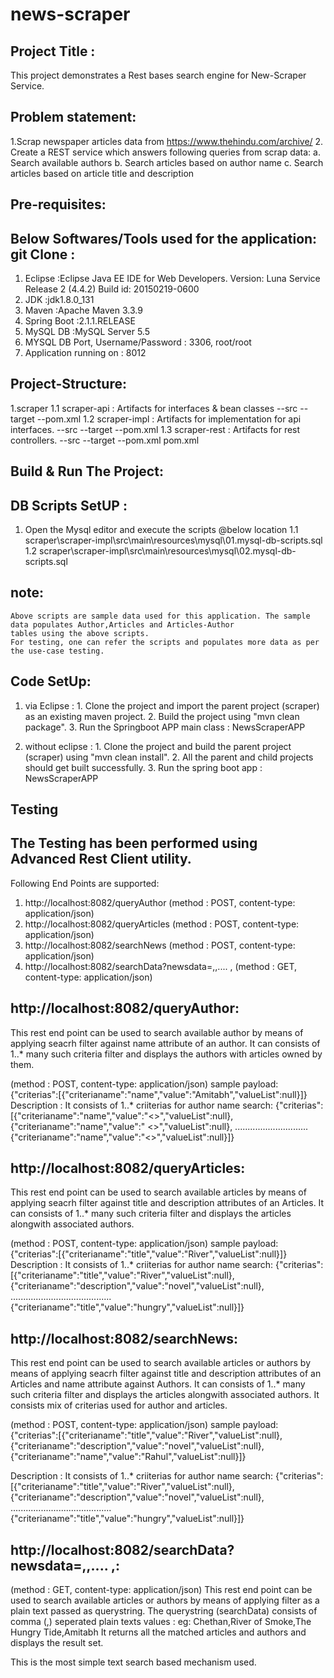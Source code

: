 # news-scraper
Project Title : 
----------------
  This project demonstrates a Rest bases search engine for New-Scraper Service.
	
Problem statement:
-------------------
 1.Scrap newspaper articles data from https://www.thehindu.com/archive/
 2. Create a REST service which answers following queries from scrap data:
	  a. Search available authors
    b. Search articles based on author name
    c. Search articles based on article title and description

Pre-requisites:
-----------------
Below Softwares/Tools used for the application:
git Clone :
-----------
1. Eclipse :Eclipse Java EE IDE for Web Developers.
            Version: Luna Service Release 2 (4.4.2)
            Build id: 20150219-0600
2. JDK     :jdk1.8.0_131
3. Maven   :Apache Maven 3.3.9
4. Spring Boot :2.1.1.RELEASE
5. MySQL DB    :MySQL Server 5.5
6. MYSQL DB Port, Username/Password : 3306, root/root
7. Application running on : 8012

Project-Structure:
-----------------
 1.scraper
   1.1 scraper-api  : Artifacts for interfaces & bean classes
     --src
     --target
     --pom.xml
   1.2 scraper-impl : Artifacts for implementation for api interfaces.
     --src
     --target
     --pom.xml
   1.3 scraper-rest :  Artifacts for rest controllers.
     --src
     --target
     --pom.xml
   pom.xml
   
Build & Run The Project:
------------------------

DB Scripts SetUP :
------------------
  1. Open the Mysql editor and execute the scripts  @below location
    1.1 scraper\scraper-impl\src\main\resources\mysql\01.mysql-db-scripts.sql
    1.2 scraper\scraper-impl\src\main\resources\mysql\02.mysql-db-scripts.sql
    
   note:
   ------
    Above scripts are sample data used for this application. The sample data populates Author,Articles and Articles-Author
    tables using the above scripts.
    For testing, one can refer the scripts and populates more data as per the use-case testing.
    
Code SetUp:
------------
1. via Eclipse : 1. Clone the project and import the parent project (scraper) as an existing maven project.
                 2. Build the project using "mvn clean package".
		 3. Run the Springboot APP main class : NewsScraperAPP

2. without eclipse : 1. Clone the project and build the parent project (scraper) using "mvn clean install".
                     2. All the parent and child projects should get built successfully.
		     3. Run the spring boot app : NewsScraperAPP

Testing
-------------------

The Testing has been performed using Advanced Rest Client utility.
------------------------------------------------------------------
Following End Points are supported:
1. http://localhost:8082/queryAuthor      (method : POST, content-type: application/json)
2. http://localhost:8082/queryArticles    (method : POST, content-type: application/json)
3. http://localhost:8082/searchNews       (method : POST, content-type: application/json)
4. http://localhost:8082/searchData?newsdata=<searchTxt1>,<searchTxt2>,<searchTxt3>.... ,<searchTxtN> (method : GET, content-type: application/json)

http://localhost:8082/queryAuthor:  
---------------
This rest end point can be used to search available author by means of applying seacrh filter against name attribute of an author.
It can consists of 1..* many such criteria filter and displays the authors with articles owned by them.

(method : POST, content-type: application/json)
sample payload: {"criterias":[{"criterianame":"name","value":"Amitabh","valueList":null}]}
Description   :  It consists of 1..* criiterias for author name search:
                {"criterias":[{"criterianame":"name","value":"<<text1>>","valueList":null},
	                      {"criterianame":"name","value":" <<text2>>","valueList":null},
	                      .............................
	                      {"criterianame":"name","value":"<<textN>>","valueList":null}]}
	
http://localhost:8082/queryArticles:
------
This rest end point can be used to search available articles by means of applying seacrh filter against title and description attributes of an Articles.
It can consists of 1..* many such criteria filter and displays the articles alongwith associated authors.

(method : POST, content-type: application/json)
sample payload: {"criterias":[{"criterianame":"title","value":"River","valueList":null}]}
Description   :  It consists of 1..* criiterias for author name search:
                {"criterias":[{"criterianame":"title","value":"River","valueList":null}, 
		              {"criterianame":"description","value":"novel","valueList":null},
			      ........................................
			      {"criterianame":"title","value":"hungry","valueList":null}]}


http://localhost:8082/searchNews:
------
This rest end point can be used to search available articles or authors by means of applying seacrh filter against title and description attributes of an Articles and name attribute against Authors.
It can consists of 1..* many such criteria filter and displays the articles alongwith associated authors.
It consists mix of criterias used for author and articles.

(method : POST, content-type: application/json)
sample payload: {"criterias":[{"criterianame":"title","value":"River","valueList":null},
                              {"criterianame":"description","value":"novel","valueList":null},
			      {"criterianame":"name","value":"Rahul","valueList":null}]}

Description   :  It consists of 1..* criiterias for author name search:
                {"criterias":[{"criterianame":"title","value":"River","valueList":null}, 
		              {"criterianame":"description","value":"novel","valueList":null},
			      ........................................
			      {"criterianame":"title","value":"hungry","valueList":null}]}

http://localhost:8082/searchData?newsdata=<searchTxt1>,<searchTxt2>,<searchTxt3>.... ,<searchTxtN>:
------
(method : GET, content-type: application/json)
This rest end point can be used to search available articles or authors by means of applying filter as a plain text passed as querystring.
The querystring (searchData) consists of comma (,) seperated plain texts values : eg: Chethan,River of Smoke,The Hungry Tide,Amitabh
It returns all the matched articles and authors and displays the result set.

This is the most simple text search based mechanism used.
